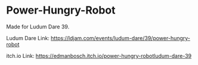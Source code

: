 # Power-Hungry-Robot
Made for Ludum Dare 39.

Ludum Dare Link: https://ldjam.com/events/ludum-dare/39/power-hungry-robot

itch.io Link: https://edmanbosch.itch.io/power-hungry-robotludum-dare-39
